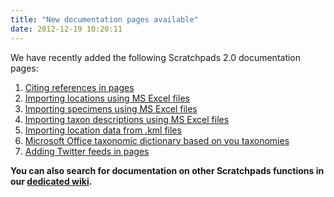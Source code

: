 ```yaml
---
title: "New documentation pages available"
date: 2012-12-19 10:20:11
---
```


We have recently added the following Scratchpads 2.0 documentation pages:
<ol>
<li><a href="http://help.scratchpads.eu/w/Citing_references">Citing references in pages</a></li>
<li><a href="http://help.scratchpads.eu/w/Import_locations">Importing locations using MS Excel files</a></li>
<li><a href="http://help.scratchpads.eu/w/Import_specimens">Importing specimens using MS Excel files</a></li>
<li><a href="http://help.scratchpads.eu/w/Import_taxon_descriptions">Importing taxon descriptions using MS Excel files</a></li>
<li><a href="http://help.scratchpads.eu/w/Import_kml_files">Importing location data from .kml files</a></li>
<li><a href="http://help.scratchpads.eu/w/Word_dic">Microsoft Office taxonomic dictionary based on you taxonomies</a></li>
<li><a href="http://help.scratchpads.eu/w/Twitter_feeds">Adding Twitter feeds in pages</a></li>
</ol>

<strong>You can also search for documentation on other Scratchpads functions in our <a href="http://help.scratchpads.eu">dedicated wiki</a>.</strong>
